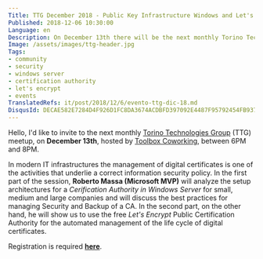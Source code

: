 ```yaml
---
Title: TTG December 2018 - Public Key Infrastructure Windows and Let's Encrypt
Published: 2018-12-06 10:30:00
Language: en
Description: On December 13th there will be the next monthly Torino Technologies Group (TTG) meetup. This month we'll talk about the setup of Public Key Infrastructures on Windows and Let's Encrypt. 
Image: /assets/images/ttg-header.jpg
Tags:
- community
- security
- windows server
- certification authority
- let's encrypt
- events
TranslatedRefs: it/post/2018/12/6/evento-ttg-dic-18.md
DisqusId: DECAE582E7284D4F926D1FC8DA3674ACDBFD397092E4487F95792454FB937D98
---
```

Hello, I'd like to invite to the next monthly <a href="http://www.torinotechnologiesgroup.it/" target="_blank">Torino Technologies Group</a> (TTG) meetup, on **December 13th**, hosted by <a href="http://www.toolboxoffice.it" target="_blank">Toolbox Coworking</a>, between 6PM and 8PM.

In modern IT infrastructures the management of digital certificates is one of the activities that underlie a correct information security policy. In the first part of the session, **Roberto Massa (Microsoft MVP)** will analyze the setup architectures for a *Cerification Authority in Windows Server* for small, medium and large companies and will discuss the best practices for managing Security and Backup of a CA. In the second part, on the other hand, he will show us to use the free *Let's Encrypt* Public Certification Authority for the automated management of the life cycle of digital certificates.

Registration is required <a href="https://www.eventbrite.it/e/biglietti-public-key-infrastructure-windows-e-lets-encrypt-53009289211" target="_blank">**here**</a>.